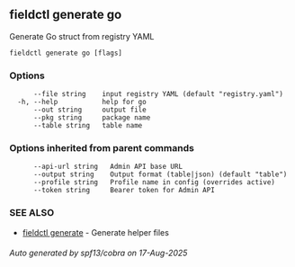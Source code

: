 ## fieldctl generate go

Generate Go struct from registry YAML

```
fieldctl generate go [flags]
```

### Options

```
      --file string    input registry YAML (default "registry.yaml")
  -h, --help           help for go
      --out string     output file
      --pkg string     package name
      --table string   table name
```

### Options inherited from parent commands

```
      --api-url string   Admin API base URL
      --output string    Output format (table|json) (default "table")
      --profile string   Profile name in config (overrides active)
      --token string     Bearer token for Admin API
```

### SEE ALSO

* [fieldctl generate](fieldctl_generate.md)	 - Generate helper files

###### Auto generated by spf13/cobra on 17-Aug-2025
